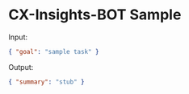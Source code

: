 # CX-Insights-BOT Sample

Input:

```json
{ "goal": "sample task" }
```

Output:

```json
{ "summary": "stub" }
```
